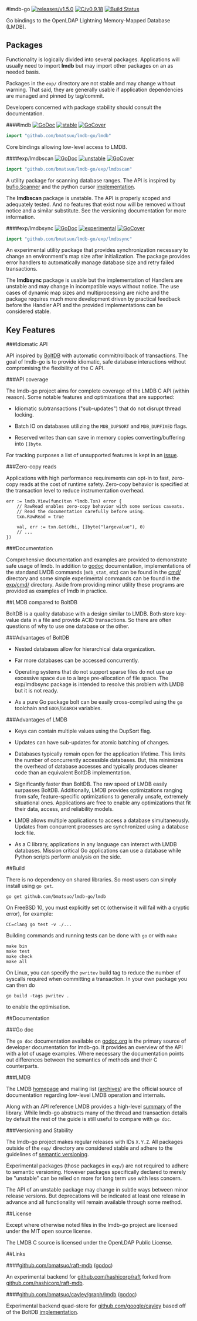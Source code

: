 #lmdb-go [![releases/v1.5.0](https://img.shields.io/badge/release-v1.5.0-375eab.svg)](CHANGES.md) [![C/v0.9.18](https://img.shields.io/badge/C-v0.9.18-555555.svg)](https://github.com/LMDB/lmdb/blob/mdb.RE/0.9/libraries/liblmdb/CHANGES) [![Build Status](https://travis-ci.org/bmatsuo/lmdb-go.svg?branch=master)](https://travis-ci.org/bmatsuo/lmdb-go)

Go bindings to the OpenLDAP Lightning Memory-Mapped Database (LMDB).

## Packages

Functionality is logically divided into several packages.  Applications will
usually need to import **lmdb** but may import other packages on an as needed
basis.

Packages in the `exp/` directory are not stable and may change without warning.
That said, they are generally usable if application dependencies are managed
and pinned by tag/commit.

Developers concerned with package stability should consult the documentation.

####lmdb [![GoDoc](https://godoc.org/github.com/bmatsuo/lmdb-go/lmdb?status.svg)](https://godoc.org/github.com/bmatsuo/lmdb-go/lmdb) [![stable](https://img.shields.io/badge/stability-stable-brightgreen.svg)](#user-content-versioning-and-stability) [![GoCover](http://gocover.io/_badge/github.com/bmatsuo/lmdb-go/lmdb)](http://gocover.io/github.com/bmatsuo/lmdb-go/lmdb)

```go
import "github.com/bmatsuo/lmdb-go/lmdb"
```

Core bindings allowing low-level access to LMDB.

####exp/lmdbscan [![GoDoc](https://godoc.org/github.com/bmatsuo/lmdb-go/exp/lmdbscan?status.svg)](https://godoc.org/github.com/bmatsuo/lmdb-go/exp/lmdbscan) [![unstable](https://img.shields.io/badge/stability-unstable-yellow.svg)](#user-content-versioning-and-stability) [![GoCover](http://gocover.io/_badge/github.com/bmatsuo/lmdb-go/exp/lmdbscan)](http://gocover.io/github.com/bmatsuo/lmdb-go/exp/lmdbscan)

```go
import "github.com/bmatsuo/lmdb-go/exp/lmdbscan"
```

A utility package for scanning database ranges. The API is inspired by
[bufio.Scanner](https://godoc.org/bufio#Scanner) and the python cursor
[implementation](https://lmdb.readthedocs.org/en/release/#cursor-class).

The **lmdbscan** package is unstable. The API is properly scoped and adequately
tested.  And no features that exist now will be removed without notice and a
similar substitute.  See the versioning documentation for more information.

####exp/lmdbsync [![GoDoc](https://godoc.org/github.com/bmatsuo/lmdb-go/exp/lmdbsync?status.svg)](https://godoc.org/github.com/bmatsuo/lmdb-go/exp/lmdbsync) [![experimental](https://img.shields.io/badge/stability-experimental-red.svg)](#user-content-versioning-and-stability) [![GoCover](http://gocover.io/_badge/github.com/bmatsuo/lmdb-go/exp/lmdbsync)](http://gocover.io/github.com/bmatsuo/lmdb-go/exp/lmdbsync)


```go
import "github.com/bmatsuo/lmdb-go/exp/lmdbsync"
```

An experimental utility package that provides synchronization necessary to
change an environment's map size after initialization.  The package provides
error handlers to automatically manage database size and retry failed
transactions.

The **lmdbsync** package is usable but the implementation of Handlers are
unstable and may change in incompatible ways without notice.  The use cases of
dynamic map sizes and multiprocessing are niche and the package requires much
more development driven by practical feedback before the Handler API and the
provided implementations can be considered stable.

## Key Features

###Idiomatic API

API inspired by [BoltDB](https://github.com/boltdb/bolt) with automatic
commit/rollback of transactions.  The goal of lmdb-go is to provide idiomatic,
safe database interactions without compromising the flexibility of the C API.

###API coverage

The lmdb-go project aims for complete coverage of the LMDB C API (within
reason).  Some notable features and optimizations that are supported:

- Idiomatic subtransactions ("sub-updates") that do not disrupt thread locking.

- Batch IO on databases utilizing the `MDB_DUPSORT` and `MDB_DUPFIXED` flags.

- Reserved writes than can save in memory copies converting/buffering into
  `[]byte`.

For tracking purposes a list of unsupported features is kept in an
[issue](https://github.com/bmatsuo/lmdb-go/issues/1).

###Zero-copy reads

Applications with high performance requirements can opt-in to fast, zero-copy
reads at the cost of runtime safety.  Zero-copy behavior is specified at the
transaction level to reduce instrumentation overhead.

```
err := lmdb.View(func(txn *lmdb.Txn) error {
    // RawRead enables zero-copy behavior with some serious caveats.
    // Read the documentation carefully before using.
    txn.RawRead = true

    val, err := txn.Get(dbi, []byte("largevalue"), 0)
    // ...
})
```

###Documentation

Comprehensive documentation and examples are provided to demonstrate safe usage
of lmdb.  In addition to [godoc](https://godoc.org/github.com/bmatsuo/lmdb-go)
documentation, implementations of the standand LMDB commands (`mdb_stat`, etc)
can be found in the [cmd/](cmd/) directory and some simple experimental
commands can be found in the [exp/cmd/](exp/cmd) directory.  Aside from
providing minor utility these programs are provided as examples of lmdb in
practice.

##LMDB compared to BoltDB

BoltDB is a quality database with a design similar to LMDB.  Both store
key-value data in a file and provide ACID transactions.  So there are often
questions of why to use one database or the other.

###Advantages of BoltDB

- Nested databases allow for hierarchical data organization.

- Far more databases can be accessed concurrently.

- Operating systems that do not support sparse files do not use up excessive
  space due to a large pre-allocation of file space.  The exp/lmdbsync package
  is intended to resolve this problem with LMDB but it is not ready.

- As a pure Go package bolt can be easily cross-compiled using the `go`
  toolchain and `GOOS`/`GOARCH` variables.

###Advantages of LMDB

- Keys can contain multiple values using the DupSort flag.

- Updates can have sub-updates for atomic batching of changes.

- Databases typically remain open for the application lifetime.  This limits
  the number of concurrently accessible databases.  But, this minimizes the
  overhead of database accesses and typically produces cleaner code than
  an equivalent BoltDB implementation.

- Significantly faster than BoltDB.  The raw speed of LMDB easily surpasses
  BoltDB.  Additionally, LMDB provides optimizations ranging from safe,
  feature-specific optimizations to generally unsafe, extremely situational
  ones.  Applications are free to enable any optimizations that fit their data,
  access, and reliability models.

- LMDB allows multiple applications to access a database simultaneously.
  Updates from concurrent processes are synchronized using a database lock
  file.

- As a C library, applications in any language can interact with LMDB
  databases.  Mission critical Go applications can use a database while Python
  scripts perform analysis on the side.

##Build

There is no dependency on shared libraries.  So most users can simply install
using `go get`.

`go get github.com/bmatsuo/lmdb-go/lmdb`

On FreeBSD 10, you must explicitly set `CC` (otherwise it will fail with a
cryptic error), for example:

    CC=clang go test -v ./...

Building commands and running tests can be done with `go` or with `make`

    make bin
    make test
    make check
    make all

On Linux, you can specify the `pwritev` build tag to reduce the number of syscalls
required when committing a transaction. In your own package you can then do

    go build -tags pwritev .

to enable the optimisation.

##Documentation

###Go doc

The `go doc` documentation available on
[godoc.org](https://godoc.org/github.com/bmatsuo/lmdb-go) is the primary source
of developer documentation for lmdb-go.  It provides an overview of the API
with a lot of usage examples.  Where necessary the documentation points out
differences between the semantics of methods and their C counterparts.

###LMDB

The LMDB [homepage](http://symas.com/mdb/) and mailing list
([archives](http://www.openldap.org/lists/openldap-technical/)) are the
official source of documentation regarding low-level LMDB operation and
internals.

Along with an API reference LMDB provides a high-level
[summary](http://symas.com/mdb/doc/starting.html) of the library.  While
lmdb-go abstracts many of the thread and transaction details by default the
rest of the guide is still useful to compare with `go doc`.

###Versioning and Stability

The lmdb-go project makes regular releases with IDs `X.Y.Z`.  All packages
outside of the `exp/` directory are considered stable and adhere to the
guidelines of [semantic versioning](http://semver.org/).

Experimental packages (those packages in `exp/`) are not required to adhere to
semantic versioning.  However packages specifically declared to merely be
"unstable" can be relied on more for long term use with less concern.

The API of an unstable package may change in subtle ways between minor release
versions.  But deprecations will be indicated at least one release in advance
and all functionality will remain available through some method.

##License

Except where otherwise noted files in the lmdb-go project are licensed under
the MIT open source license.

The LMDB C source is licensed under the OpenLDAP Public License.

##Links

####[github.com/bmatsuo/raft-mdb](https://github.com/bmatsuo/raft-mdb) ([godoc](https://godoc.org/github.com/bmatsuo/raft-mdb))

An experimental backend for
[github.com/hashicorp/raft](https://github.com/hashicorp/raft) forked from
[github.com/hashicorp/raft-mdb](https://github.com/hashicorp/raft-mdb).

####[github.com/bmatsuo/cayley/graph/lmdb](https://github.com/bmatsuo/cayley/tree/master/graph/lmdb) ([godoc](https://godoc.org/github.com/bmatsuo/cayley/graph/lmdb))

Experimental backend quad-store for
[github.com/google/cayley](https://github.com/google/cayley) based off of the
BoltDB
[implementation](https://github.com/google/cayley/tree/master/graph/bolt).
